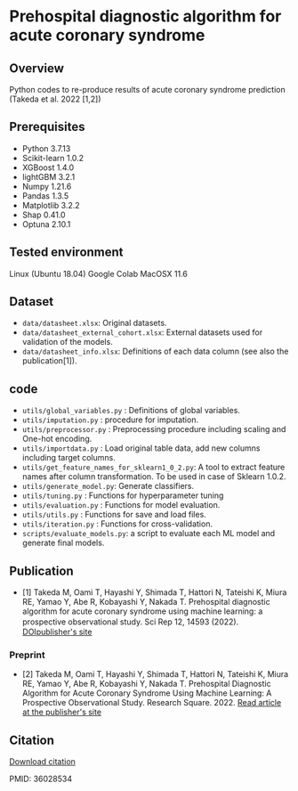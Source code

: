 # Prehospital diagnostic algorithm for acute coronary syndrome

## Overview
Python codes to re-produce results of acute coronary syndrome prediction (Takeda et al. 2022 [1,2])

## Prerequisites
- Python 3.7.13
- Scikit-learn 1.0.2
- XGBoost 1.4.0
- lightGBM 3.2.1
- Numpy 1.21.6
- Pandas 1.3.5
- Matplotlib 3.2.2
- Shap 0.41.0
- Optuna 2.10.1


## Tested environment
Linux (Ubuntu 18.04)
Google Colab
MacOSX 11.6

## Dataset
- `data/datasheet.xlsx`: Original datasets.
- `data/datasheet_external_cohort.xlsx`: External datasets used for validation of the models.
- `data/datasheet_info.xlsx`: Definitions of each data column (see also the publication[1]).

## code
- `utils/global_variables.py` : Definitions of global variables.
- `utils/imputation.py` : procedure for imputation.
- `utils/preprocessor.py` : Preprocessing procedure including scaling and One-hot encoding.
- `utils/importdata.py` : Load original table data, add new columns including target columns.
- `utils/get_feature_names_for_sklearn1_0_2.py`: A tool to extract feature names after column transformation. To be used in case of Sklearn 1.0.2.
- `utils/generate_model.py`: Generate classifiers.
- `utils/tuning.py` : Functions for hyperparameter tuning
- `utils/evaluation.py` : Functions for model evaluation.
- `utils/utils.py` : Functions for save and load files.
- `utils/iteration.py` : Functions for cross-validation.
- `scripts/evaluate_models.py`: a script to evaluate each ML model and generate final models.



## Publication
- [1] Takeda M, Oami T, Hayashi Y, Shimada T, Hattori N, Tateishi K, Miura RE, Yamao Y, Abe R, Kobayashi Y, Nakada T. Prehospital diagnostic algorithm for acute coronary syndrome using machine learning: a prospective observational study. Sci Rep 12, 14593 (2022).　[DOI](https://doi.org/10.1038/s41598-022-18650-6)[publisher's site](https://www.nature.com/articles/s41598-022-18650-6)

### Preprint
- [2] Takeda M, Oami T, Hayashi Y, Shimada T, Hattori N, Tateishi K, Miura RE, Yamao Y, Abe R, Kobayashi Y, Nakada T. Prehospital Diagnostic Algorithm for Acute Coronary Syndrome Using Machine Learning: A Prospective Observational Study. Research Square. 2022. [Read article at the publisher's site](https://www.researchsquare.com/article/rs-1360222/v1)

## Citation
[Download citation](https://citation-needed.springer.com/v2/references/10.1038/s41598-022-18650-6?format=refman&flavour=citation)

PMID: 36028534 
